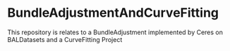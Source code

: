 # BundleAdjustmentAndCurveFitting
This repository is relates to a  BundleAdjustment implemented by Ceres on BALDatasets and a CurveFitting Project 
